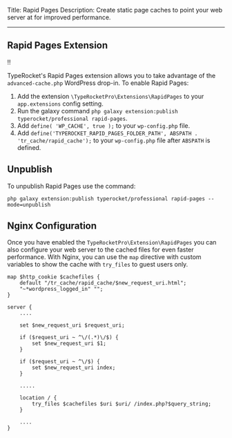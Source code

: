 Title: Rapid Pages
Description: Create static page caches to point your web server at for improved performance.

---

## Rapid Pages Extension

!!

TypeRocket's Rapid Pages extension allows you to take advantage of the `advanced-cache.php` WordPress drop-in. To enable Rapid Pages:
 
1. Add the extension `\TypeRocketPro\Extensions\RapidPages` to your `app.extensions` config setting.
2. Run the galaxy command `php galaxy extension:publish typerocket/professional rapid-pages`.
3. Add `define( 'WP_CACHE', true );` to your `wp-config.php` file.
4. Add `define('TYPEROCKET_RAPID_PAGES_FOLDER_PATH', ABSPATH . 'tr_cache/rapid_cache');` to your `wp-config.php` file after `ABSPATH` is defined.

## Unpublish

To unpublish Rapid Pages use the command:

```
php galaxy extension:publish typerocket/professional rapid-pages --mode=unpublish
```

## Nginx Configuration

Once you have enabled the `TypeRocketPro\Extension\RapidPages` you can also configure your web server to the cached files for even faster performance. With Nginx, you can use the `map` directive with custom variables to show the cache with `try_files` to guest users only.   

```
map $http_cookie $cachefiles {
    default "/tr_cache/rapid_cache/$new_request_uri.html";
    "~*wordpress_logged_in" "";
}

server {
    ....
    
    set $new_request_uri $request_uri;
    
    if ($request_uri ~ ^\/(.*)\/$) {
        set $new_request_uri $1;
    }
    
    if ($request_uri ~ ^\/$) {
        set $new_request_uri index;
    }

    .....
    
    location / {
        try_files $cachefiles $uri $uri/ /index.php?$query_string;
    }

    ....
}
```